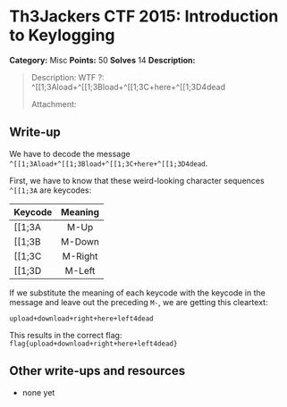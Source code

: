 # Th3Jackers CTF 2015: Introduction to Keylogging

**Category:** Misc
**Points:** 50
**Solves** 14
**Description:**

> Description: WTF ?: ^[[1;3Aload+^[[1;3Bload+^[[1;3C+here+^[[1;3D4dead
>
> Attachment:

## Write-up

We have to decode the message `^[[1;3Aload+^[[1;3Bload+^[[1;3C+here+^[[1;3D4dead`.

First, we have to know that these weird-looking character sequences `^[[1;3A` are keycodes:

| Keycode  |      Meaning  |
|----------|:-------------:|
| [[1;3A | M-Up  |
| [[1;3B | M-Down  |
| [[1;3C | M-Right  |
| [[1;3D | M-Left  |

If we substitute the meaning of each keycode with the keycode in the message and leave out the preceding `M-`, we are getting this cleartext:

`upload+download+right+here+left4dead`

This results in the correct flag: `flag{upload+download+right+here+left4dead}`

## Other write-ups and resources

* none yet
